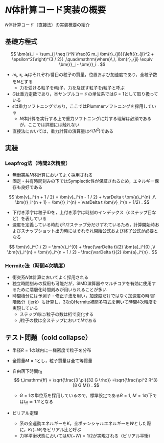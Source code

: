 # $N$体計算コード実装の概要

$N$体計算コード（直接法）の実装概要の紹介

## 基礎方程式

$$
\bm{a}_i = \sum_{j \neq i}^N \frac{G m_j \bm{r}_{ji}}{\left({r_{ji}^2 + \epsilon^2}\right)^{3 / 2}}
,\quad\mathrm{where}\,\,
\bm{r}_{ji} \equiv \bm{r}_j - \bm{r}_i
.
$$

* $m_i$, $\bm{r}_i$, $\bm{a}_i$はそれぞれ$i$番目の粒子の質量，位置および加速度であり，全粒子数を$N$とする
  * 力を受ける粒子を$i$粒子，力を及ぼす粒子を$j$粒子と呼ぶ
* $G$は重力定数であり，本サンプルコードの単位系では$G = 1$として取り扱っている
* $\epsilon$は重力ソフトニングであり，ここではPlummerソフトニングを採用している
  * $N$体計算を実行する上で重力ソフトニングに対する理解は必須であるが，ここでは詳細には触れない
* 直接法においては，重力計算の演算量は$\mathcal{O}\left(N^2\right)$である

## 実装

### Leapfrog法（時間2次精度）

* 無衝突系$N$体計算においてよく採用される
* 固定・共有時間刻みの下ではSymplectic性が保証されるため，エネルギー保存も良好である

$$
\bm{v}_i^{n + 1 / 2} = \bm{v}_i^{n - 1 / 2} + \varDelta t \bm{a}_i^{n}
,\\
\bm{r}_i^{n + 1} = \bm{r}_i^{n} + \varDelta t \bm{v}_i^{n + 1/2}
.
$$

* 下付き添字は粒子IDを，上付き添字は時刻のインデックス（$n$ステップ目など）を表している
* 速度を定義している時刻が$1/2$ステップ分だけずれているため，計算開始時およびスナップショット出力時にはそれぞれ開始公式および終了公式が必要となる

$$
\bm{v}_i^{1 / 2} = \bm{v}_i^{0} + \frac{\varDelta t}{2} \bm{a}_i^{0}
,\\
\bm{v}_i^{n} = \bm{v}_i^{n + 1 / 2} - \frac{\varDelta t}{2} \bm{a}_i^{n}
.
$$

### Hermite法（時間4次精度）

* 衝突系$N$体計算においてよく採用される
* 独立時間刻みの採用も可能だが，SIMD演算器やマルチコアを有効に使用するために階層化時間刻みが用いられることが多い
* 時間積分には予測子・修正子法を用い，加速度だけではなく加速度の時間1階微分（jerk）も計算し，3次のHermite補間多項式を用いて時間4次精度を実現している
  * ステップ毎に$i$粒子の数は桁で変化する
  * $j$粒子の数は全ステップにおいて$N$である

## テスト問題（cold collapse）

* 半径$R = 1$の球内に一様密度で粒子を分布
* 全質量$M = 1$とし，粒子質量は全て等質量
* 自由落下時間$t_\mathrm{ff}$
  $$
  t_\mathrm{ff} = \sqrt{\frac{3 \pi}{32 G \rho}}
  =\sqrt{\frac{\pi^2 R^3}{8 G M}}
  .
  $$

  * $G=1$の単位系を採用しているので，標準設定である$R = 1$, $M = 1$の下では$t_\mathrm{ff} \simeq 1.11$となる
* ビリアル定理
  * 系の全運動エネルギーを$K$，全ポテンシャルエネルギーを$W$とした際に，$K / (-W)$をビリアル比と呼ぶ
  * 力学平衡状態においては$K / (-W) = 1/2$が実現される（ビリアル平衡）
